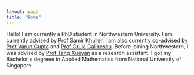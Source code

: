 ```yaml
---
layout: page
title: "Home"
---
```

Hello! I am currently a PhD student in Northwestern University. 
I am currently advised by [Prof Samir Khuller](https://www.samirkhuller.com/). 
I am also currently co-advised by [Prof Varun Gupta](https://www.varungupta.info/) and [Prof Gruia Calinescu](http://www.cs.iit.edu/~calinesc/). 
Before joining Northwestern, I was advised by [Prof Tang Xueyan](https://personal.ntu.edu.sg/asxytang/) as a research assistant. 
I got my Bachelor's degreee in Applied Mathematics from National University of Singapore. 



